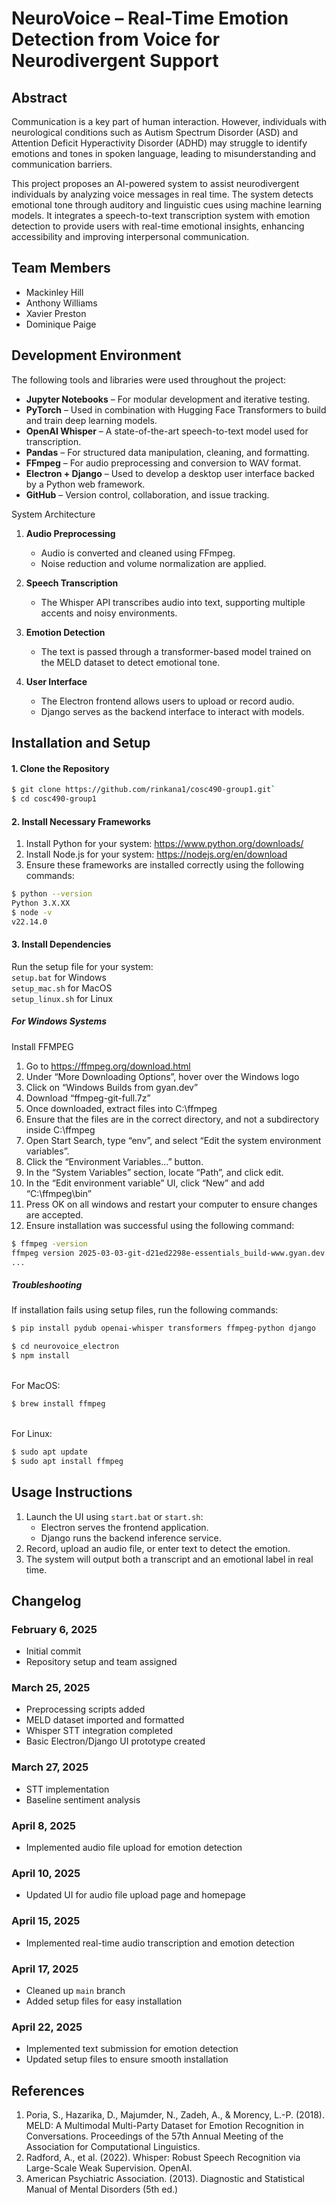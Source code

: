 # NeuroVoice – Real-Time Emotion Detection from Voice for Neurodivergent Support

## Abstract
Communication is a key part of human interaction. However, individuals with neurological conditions such as Autism Spectrum Disorder (ASD) and Attention Deficit Hyperactivity Disorder (ADHD) may struggle to identify emotions and tones in spoken language, leading to misunderstanding and communication barriers.

This project proposes an AI-powered system to assist neurodivergent individuals by analyzing voice messages in real time. The system detects emotional tone through auditory and linguistic cues using machine learning models. It integrates a speech-to-text transcription system with emotion detection to provide users with real-time emotional insights, enhancing accessibility and improving interpersonal communication.

## Team Members
- Mackinley Hill
- Anthony Williams
- Xavier Preston
- Dominique Paige

## Development Environment
The following tools and libraries were used throughout the project:
- **Jupyter Notebooks** – For modular development and iterative testing.
- **PyTorch** – Used in combination with Hugging Face Transformers to build and train deep learning models.
- **OpenAI Whisper** – A state-of-the-art speech-to-text model used for transcription.
- **Pandas** – For structured data manipulation, cleaning, and formatting.
- **FFmpeg** – For audio preprocessing and conversion to WAV format.
- **Electron + Django** – Used to develop a desktop user interface backed by a Python web framework.
- **GitHub** – Version control, collaboration, and issue tracking.

System Architecture
1. **Audio Preprocessing**  
    - Audio is converted and cleaned using FFmpeg.
    - Noise reduction and volume normalization are applied.  

2. **Speech Transcription**  
    - The Whisper API transcribes audio into text, supporting multiple accents and noisy environments.  

3. **Emotion Detection**  
    - The text is passed through a transformer-based model trained on the MELD dataset to detect emotional tone.  

4. **User Interface**  
    - The Electron frontend allows users to upload or record audio.
    - Django serves as the backend interface to interact with models.

## Installation and Setup
#### 1. **Clone the Repository**
```sh
$ git clone https://github.com/rinkana1/cosc490-group1.git`
$ cd cosc490-group1
```

#### 2. **Install Necessary Frameworks**
1. Install Python for your system: https://www.python.org/downloads/
2. Install Node.js for your system: https://nodejs.org/en/download
3. Ensure these frameworks are installed correctly using the following commands:
```sh
$ python --version
Python 3.X.XX
$ node -v
v22.14.0
```


#### 3. **Install Dependencies**
Run the setup file for your system:  
`setup.bat` for Windows  
`setup_mac.sh` for MacOS  
`setup_linux.sh` for Linux  

##### **For Windows Systems**
Install FFMPEG

1. Go to https://ffmpeg.org/download.html
2. Under “More Downloading Options”, hover over the Windows logo
3. Click on “Windows Builds from gyan.dev”
4. Download “ffmpeg-git-full.7z”
5. Once downloaded, extract files into C:\ffmpeg
6. Ensure that the files are in the correct directory, and not a subdirectory inside C:\ffmpeg
7. Open Start Search, type “env”, and select “Edit the system environment variables”.
8. Click the “Environment Variables…” button.
9. In the “System Variables” section, locate “Path”, and click edit.
10. In the “Edit environment variable” UI, click “New” and add “C:\ffmpeg\bin”
11. Press OK on all windows and restart your computer to ensure changes are accepted.
12. Ensure installation was successful using the following command:
```sh
$ ffmpeg -version
ffmpeg version 2025-03-03-git-d21ed2298e-essentials_build-www.gyan.dev Copyright (c) 2000-2025 the FFmpeg developers
...
```

##### **Troubleshooting**
If installation fails using setup files, run the following commands:  
```sh
$ pip install pydub openai-whisper transformers ffmpeg-python django
```
```sh
$ cd neurovoice_electron
$ npm install
```
\
For MacOS:
```sh
$ brew install ffmpeg
```
\
For Linux:
```sh
$ sudo apt update
$ sudo apt install ffmpeg
```

## Usage Instructions
1. Launch the UI using `start.bat` or `start.sh`:
	- Electron serves the frontend application.
	- Django runs the backend inference service.
2. Record, upload an audio file, or enter text to detect the emotion.
3. The system will output both a transcript and an emotional label in real time.

## Changelog
### February 6, 2025
- Initial commit
- Repository setup and team assigned
### March 25, 2025
- Preprocessing scripts added 
- MELD dataset imported and formatted
- Whisper STT integration completed
- Basic Electron/Django UI prototype created
### March 27, 2025
- STT implementation
- Baseline sentiment analysis
### April 8, 2025
- Implemented audio file upload for emotion detection
### April 10, 2025
- Updated UI for audio file upload page and homepage
### April 15, 2025
- Implemented real-time audio transcription and emotion detection
### April 17, 2025
- Cleaned up `main` branch
- Added setup files for easy installation  
### April 22, 2025
- Implemented text submission for emotion detection
- Updated setup files to ensure smooth installation
## References
1. Poria, S., Hazarika, D., Majumder, N., Zadeh, A., & Morency, L.-P. (2018). MELD: A Multimodal Multi-Party Dataset for Emotion Recognition in Conversations. Proceedings of the 57th Annual Meeting of the Association for Computational Linguistics.
2. Radford, A., et al. (2022). Whisper: Robust Speech Recognition via Large-Scale Weak Supervision. OpenAI.
3. American Psychiatric Association. (2013). Diagnostic and Statistical Manual of Mental Disorders (5th ed.)